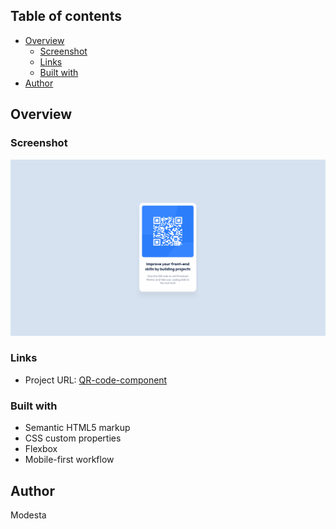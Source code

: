 ## Table of contents

- [Overview](#overview)
  - [Screenshot](#screenshot)
  - [Links](#links)
  - [Built with](#built-with)
- [Author](#author)

## Overview

### Screenshot

![](./Screensshot%20qr-code-component.png)

### Links

- Project URL: [QR-code-component]()

### Built with

- Semantic HTML5 markup
- CSS custom properties
- Flexbox
- Mobile-first workflow

## Author

Modesta
